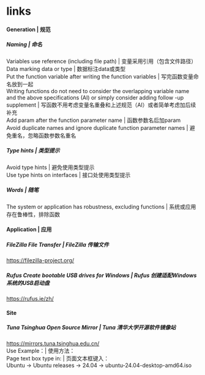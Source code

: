 # links

#### Generation | 规范  
##### Naming | 命名  
Variables use reference (including file path) | 变量采用引用（包含文件路径）  
Data marking data or type | 数据标注data或类型  
Put the function variable after writing the function variables | 写完函数变量命名放到一起  
Writing functions do not need to consider the overlapping variable name and the above specifications (AI) or simply consider adding follow -up supplement | 写函数不用考虑变量名重叠和上述规范（AI）或者简单考虑加后续补充  
Add param after the function parameter name | 函数参数名后加param  
Avoid duplicate names and ignore duplicate function parameter names | 避免重名，忽略函数参数名重名  

##### Type hints | 类型提示  
Avoid type hints | 避免使用类型提示  
Use type hints on interfaces | 接口处使用类型提示  

##### Words | 随笔
The system or application has robustness, excluding functions | 系统或应用存在鲁棒性，排除函数  

#### Application | 应用  
##### FileZilla File Transfer | FileZilla 传输文件  
https://filezilla-project.org/

##### Rufus Create bootable USB drives for Windows | Rufus 创建适配Windows系统的USB启动盘  
https://rufus.ie/zh/  

#### Site
##### Tuna Tsinghua Open Source Mirror | Tuna 清华大学开源软件镜像站  
https://mirrors.tuna.tsinghua.edu.cn/  
Use Example：| 使用方法：  
Page text box type in: | 页面文本框键入：  
Ubuntu -> Ubuntu releases -> 24.04 -> ubuntu-24.04-desktop-amd64.iso  
